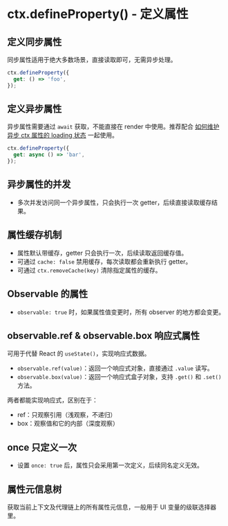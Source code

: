# ctx.defineProperty() - 定义属性

## 定义同步属性

同步属性适用于绝大多数场景，直接读取即可，无需异步处理。

```ts
ctx.defineProperty({
  get: () => 'foo',
});
```

<code src="./sync-value.tsx"></code>

## 定义异步属性

异步属性需要通过 `await` 获取，不能直接在 render 中使用。推荐配合 [如何维护异步 ctx 属性的 loading 状态](/examples/flow-context/loading) 一起使用。

```ts
ctx.defineProperty({
  get: async () => 'bar',
});
```

<code src="./async-value.tsx"></code>

## 异步属性的并发

- 多次并发访问同一个异步属性，只会执行一次 getter，后续直接读取缓存结果。

<code src="./concurrent-async.tsx"></code>

## 属性缓存机制

- 属性默认带缓存，getter 只会执行一次，后续读取返回缓存值。
- 可通过 `cache: false` 禁用缓存，每次读取都会重新执行 getter。
- 可通过 `ctx.removeCache(key)` 清除指定属性的缓存。

<code src="./cache.tsx"></code>

## Observable 的属性

- `observable: true` 时，如果属性值变更时，所有 observer 的地方都会变更。

<code src="./observable.tsx"></code>

## observable.ref & observable.box 响应式属性

可用于代替 React 的 `useState()`，实现响应式数据。

- `observable.ref(value)`：返回一个响应式对象，直接通过 `.value` 读写。
- `observable.box(value)`：返回一个响应式盒子对象，支持 `.get()` 和 `.set()` 方法。

两者都能实现响应式，区别在于：

- ref：只观察引用（浅观察，不递归）
- box：观察值和它的内部（深度观察）

<code src="./observable-ref-box.tsx"></code>

## once 只定义一次

- 设置 `once: true` 后，属性只会采用第一次定义，后续同名定义无效。

<code src="./once.tsx"></code>

## 属性元信息树

获取当前上下文及代理链上的所有属性元信息，一般用于 UI 变量的级联选择器里。

<code src="./meta.tsx"></code>
